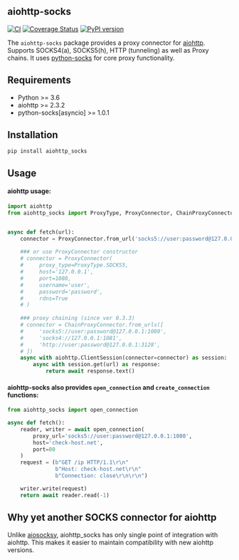 ## aiohttp-socks

[![CI](https://github.com/romis2012/aiohttp-socks/actions/workflows/ci.yml/badge.svg)](https://github.com/romis2012/aiohttp-socks/actions/workflows/ci.yml)
[![Coverage Status](https://codecov.io/gh/romis2012/aiohttp-socks/branch/master/graph/badge.svg)](https://codecov.io/gh/romis2012/aiohttp-socks)
[![PyPI version](https://badge.fury.io/py/aiohttp-socks.svg)](https://pypi.python.org/pypi/aiohttp-socks)
<!--
[![Downloads](https://pepy.tech/badge/aiohttp-socks/month)](https://pepy.tech/project/aiohttp-socks)
-->
The `aiohttp-socks` package provides a proxy connector for [aiohttp](https://github.com/aio-libs/aiohttp). 
Supports SOCKS4(a), SOCKS5(h), HTTP (tunneling) as well as Proxy chains.
It uses [python-socks](https://github.com/romis2012/python-socks) for core proxy functionality.


## Requirements
- Python >= 3.6
- aiohttp >= 2.3.2
- python-socks[asyncio] >= 1.0.1

## Installation
```
pip install aiohttp_socks
```

## Usage

#### aiohttp usage:
```python
import aiohttp
from aiohttp_socks import ProxyType, ProxyConnector, ChainProxyConnector


async def fetch(url):
    connector = ProxyConnector.from_url('socks5://user:password@127.0.0.1:1080')
    
    ### or use ProxyConnector constructor
    # connector = ProxyConnector(
    #     proxy_type=ProxyType.SOCKS5,
    #     host='127.0.0.1',
    #     port=1080,
    #     username='user',
    #     password='password',
    #     rdns=True
    # )
    
    ### proxy chaining (since ver 0.3.3)
    # connector = ChainProxyConnector.from_urls([
    #     'socks5://user:password@127.0.0.1:1080',
    #     'socks4://127.0.0.1:1081',
    #     'http://user:password@127.0.0.1:3128',
    # ])
    async with aiohttp.ClientSession(connector=connector) as session:
        async with session.get(url) as response:
            return await response.text()
```

#### aiohttp-socks also provides `open_connection` and `create_connection` functions:

```python
from aiohttp_socks import open_connection

async def fetch():
    reader, writer = await open_connection(
        proxy_url='socks5://user:password@127.0.0.1:1080',
        host='check-host.net',
        port=80
    )
    request = (b"GET /ip HTTP/1.1\r\n"
               b"Host: check-host.net\r\n"
               b"Connection: close\r\n\r\n")

    writer.write(request)
    return await reader.read(-1)
```

## Why yet another SOCKS connector for aiohttp

Unlike [aiosocksy](https://github.com/romis2012/aiosocksy), aiohttp_socks has only single point of integration with aiohttp. 
This makes it easier to maintain compatibility with new aiohttp versions.


